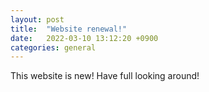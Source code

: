 ```yaml
---
layout: post
title:  "Website renewal!"
date:   2022-03-10 13:12:20 +0900
categories: general
---
```

This website is new! Have full looking around! 

[link]: https://foxelas.github.io/obi-lab-website/
